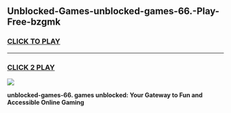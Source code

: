 
## Unblocked-Games-unblocked-games-66.-Play-Free-bzgmk
<h3>
<a href="https://premium76.site?title=unblocked-games-66.&ref=23A">CLICK TO PLAY</a></h3>
<hr>

<h3>
<a href="https://premium76.site?title=unblocked-games-66.&ref=23A">CLICK 2 PLAY</a>
  
</h3>

<a href="https://premium76.site?title=unblocked-games-66.&ref=23A"><img src="https://clearcache.store/games.png"></a>


**unblocked-games-66. games unblocked: Your Gateway to Fun and Accessible Online Gaming**
